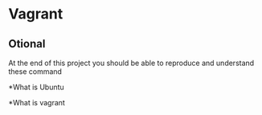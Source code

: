# Vagrant 

## Otional

At the end of this project you should be able to reproduce and understand these command

*What is Ubuntu

*What is vagrant
